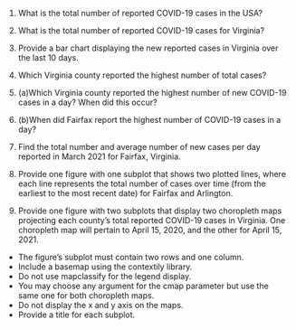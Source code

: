 1. What is the total number of reported COVID-19 cases in the USA?
2. What is the total number of reported COVID-19 cases for Virginia?
3. Provide a bar chart displaying the new reported cases in Virginia over the last 10 days.
4. Which Virginia county reported the highest number of total cases?
5. (a)Which Virginia county reported the highest number of new COVID-19 cases in a day? When did this occur?
5. (b)When did Fairfax report the highest number of COVID-19 cases in a day?
6. Find the total number and average number of new cases per day reported in March 2021 for Fairfax, Virginia.
7. Provide one figure with one subplot that shows two plotted lines, where each line represents the total number of cases over time (from the earliest to the most recent date) for Fairfax and Arlington.

8. Provide one figure with two subplots that display two choropleth maps projecting each county’s total reported COVID-19 cases in Virginia. One choropleth map will pertain to April 15, 2020, and the other for April 15, 2021.
- The figure’s subplot must contain two rows and one column.
- Include a basemap using the contextily library.
- Do not use mapclassify for the legend display.
- You may choose any argument for the cmap parameter but use the same one for both choropleth maps.
- Do not display the x and y axis on the maps.
- Provide a title for each subplot.